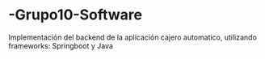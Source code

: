 # -Grupo10-Software
Implementación del backend de la aplicación cajero automatico, utilizando frameworks: Springboot y Java
